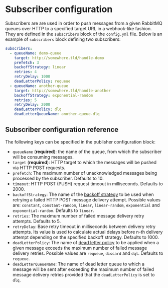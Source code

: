 # Subscriber configuration

Subscribers are are used in order to push messages from a given RabbitMQ queues over HTTP to a specified target URL in a webhook-like fashion. They are defined in the `subscribers` block of the `config.yml` file. Below is an example of `subscribers` block defining two subscribers:

```yaml
subscribers:
  - queueName: demo-queue
    target: http://somewhere.tld/handle-demo
    prefetch: 3
    backoffStrategy: linear
    retries: 4
    retryDelay: 1000
    deadLetterPolicy: requeue
  - queueName: another-queue
    target: http://somewhere.tld/handle-another
    backoffStrategy: exponential-random
    retries: 5
    retryDelay: 2000
    deadLetterPolicy: dlq
    deadLetterQueueName: another-queue-dlq
```

## Subscriber configuration reference

The following keys can be specified in the publisher configuration block:

- `queueName` (**required**): the name of the queue, from which the subscriber will be consuming messages.
- `target` (**required**): HTTP target to which the messages will be pushed via HTTP POST requests.
- `prefetch`: The maximum number of unacknowledged messages being processed by the subscriber. Defaults to 10.
- `timeout`: HTTP POST (PUSH) request timeout in milliseconds. Defaults to 2000.
- `backoffStrategy`: The name of the [backoff strategy](retry-backoff-strategies.md) to be used when retrying a failed HTTP POST message delivery attempt. Possible values are: `constant`, `constant-random`, `linear`, `linear-random`, `exponential` and `exponential-random`. Defaults to `linear`.
- `retries`: The maximum number of failed message delivery retry attempts. Defaults to 5.
- `retryDelay`: Base retry timeout in milliseconds between delivery retry attempts. Its value is used to calculate actual delays before n-th delivery attempt depending on the specified backoff strategy. Defaults to 1000.
- `deadLetterPolicy`: The name of [dead letter policy](dead-letter-policies.md) to be applied when a given message exceeds the maximum number of failed message delivery retries. Possible values are `requeue`, `discard` and `dql`. Defaults to `requeue`.
- `deadLetterQueueName`: The name of dead letter queue to which a message will be sent after exceeding the maximum number of failed message delivery retries provided that the `deadLetterPolicy` is set to `dlq`.